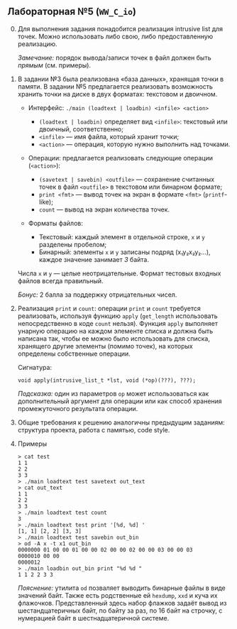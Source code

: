 ## Лабораторная №5 (`WW_C_io`)

0. Для выполнения задания понадобится реализация intrusive list для точек.
   Можно использовать либо свою, либо предоставленную реализацию.

   *Замечание:* порядок вывода/записи точек в файл должен быть _прямым_ (см. примеры).

1. В задании №3 была реализована «база данных», хранящая точки в памяти.
   В задании №5 предлагается реализовать возможность хранить точки на диске в двух форматах: текстовом и двоичном.

   * Интерфейс: `./main (loadtext | loadbin) <infile> <action>`
     * `(loadtext | loadbin)` определяет вид `<infile>`: текстовый или двоичный, соответственно;
     * `<infile>` — имя файла, который хранит точки;
     * `<action>` — операция, которую нужно выполнить над точками.

   * Операции: предлагается реализовать следующие операции (`<action>`):
     * `(savetext | savebin) <outfile>` — сохранение считанных точек в файл `<outfile>` в текстовом или бинарном формате;
     * `print <fmt>` — вывод точек на экран в формате `<fmt>` (`printf`-like);
     * `count` — вывод на экран количества точек.

   * Форматы файлов:
     * Текстовый: каждый элемент в отдельной строке, `x` и `y` разделены пробелом;
     * Бинарный: элементы `x` и `y` записаны подряд (x₁y₂x₂y₂…), каждое значение занимает _3_ байта.

   Числа `x` и `y` — целые неотрицательные. Формат тестовых входных файлов всегда правильный.

   *Бонус:* 2 балла за поддержку отрицательных чисел.

2. Реализация `print` и `count`: операции `print` и `count` требуется реализовать, используя функцию `apply` (`get_length` использовать непосредственно в коде `count` нельзя).
   Функция `apply` выполняет унарную операцию на каждом элементе списка и должна быть написана так, чтобы ее можно было использовать для списка, хранящего другие элементы (помимо точек), на которых определены собственные операции.

    Сигнатура:
    ```с
    void apply(intrusive_list_t *lst, void (*op)(???), ???);
    ```
    *Подсказка:* один из параметров `op` может использоваться как дополнительный аргумент для операции или как способ хранения промежуточного результата операции.

3. Общие требования к решению аналогичны предыдущим заданиям: структура проекта, работа с памятью, code style.

4. Примеры
    ```
    > cat test
    1 1
    2 2
    3 3
    > ./main loadtext test savetext out_text
    > cat out_text
    1 1
    2 2
    3 3
    > ./main loadtext test count
    3
    > ./main loadtext test print '[%d, %d] '
    [1, 1] [2, 2] [3, 3] 
    > ./main loadtext test savebin out_bin
    > od -A x -t x1 out_bin
    0000000 01 00 00 01 00 00 02 00 00 02 00 00 03 00 00 03
    0000010 00 00
    0000012
    > ./main loadbin out_bin print "%d %d "
    1 1 2 2 3 3
    ```
    *Пояснение:* утилита `od` позваляет выводить бинарные файлы в виде значений байт.
    Также есть родственные ей `hexdump`, `xxd` и куча их флажочков. Представленный здесь набор флажков
    задаёт вывод из шестандцатеричных байт, по байту за раз, по 16 байт на строчку,
    с нумерацией байт в шестнадцатеричной системе.
